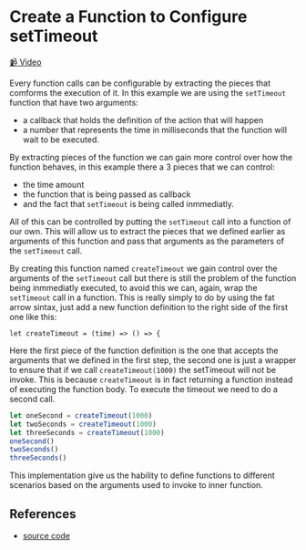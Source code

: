 # Create a Function to Configure setTimeout

[📹 Video](https://egghead.io/lessons/egghead-create-a-function-to-configure-settimeout)

Every function calls can be configurable by extracting the pieces that comforms the execution of it. In this example we are using the `setTimeout` function that have two arguments:

- a callback that holds the definition of the action that will happen
- a number that represents the time in milliseconds that the function will wait to be executed.

By extracting pieces of the function we can gain more control over how the function behaves, in this example there a 3 pieces that we can control:

- the time amount
- the function that is being passed as callback
- and the fact that `setTimeout` is being called inmmediatly.

All of this can be controlled by putting the `setTimeout` call into a function of our own. This will allow us to extract the pieces that we defined earlier as arguments of this function and pass that arguments as the parameters of the `setTimeout` call.

By creating this function named `createTimeout` we gain control over the arguments of the `setTimeout` call but there is still the problem of the function being inmmediatly executed, to avoid this we can, again, wrap the `setTimeout` call in a function. This is really simply to do by using the fat arrow sintax, just add a new function definition to the right side of the first one like this:

```javacript
let createTimeout = (time) => () => {
```

Here the first piece of the function definition is the one that accepts the arguments that we defined in the first step, the second one is just a wrapper to ensure that if we call `createTimeout(1000)` the setTimeout will not be invoke. This is because `createTimeout` is in fact returning a function instead of executing the function body. To execute the timeout we need to do a second call.

```js
let oneSecond = createTimeout(1000)
let twoSeconds = createTimeout(1000)
let threeSeconds = createTimeout(1000)
oneSecond()
twoSeconds()
threeSeconds()
```

This implementation give us the hability to define functions to different scenarios based on the arguments used to invoke to inner function.

## References

- [source code](https://github.com/johnlindquist/crafting-functions/blob/wrap-settimeout/src/index.js)
